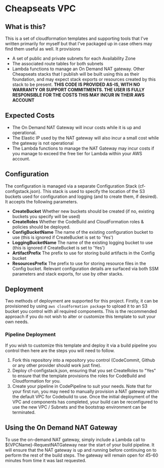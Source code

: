 # Cheapseats VPC 
## What is this?
This is a set of cloudformation templates and supporting tools that I've written primarily for myself but that I've packaged up in case others may find them useful as well. It provisions
* A set of public and private subnets for each Availability Zone
* The associated route tables for both subnets
* Lambda functions to manage an On Demand NAT gateway.
Other Cheapseats stacks that I publish will be built using this as their foundation, and may expect stack exports or resources created by this stack to be present.
__THIS CODE IS PROVIDED AS-IS, WITH NO WARRANTY OR SUPPORT COMMITMENTS. THE USER IS FULLY RESPONSIBLE FOR THE COSTS THIS MAY INCUR IN THEIR AWS ACCOUNT__
## Expected Costs
* The On Demand NAT Gateway will incur costs while it is up and operational.
* The Elastic IP used by the NAT gateway will also incur a small cost while the gateway is not operational
* The Lambda functions to manage the NAT Gateway may incur costs if you manage to exceed the free tier for Lambda within your AWS account.
## Configuration
The configuration is managed via a separate Configuration Stack (cf-configstack.json). This stack is used to specify the location of the S3 buckets used for configuration and logging (and to create them, if desired). It accepts the following parameters.

* **CreateBucket** Whether new buckets should be created (if no, existing buckets you specify will be used)
* **CreateRoles** Whether the CodeBuild and CloudFormation roles & policies should be deployed.
* **ConfigBucketName** The name of the existing configuration bucket to use (this is ignored if CreateBucket is set to 'Yes')
* **LoggingBucketName** The name of the existing logging bucket to use (this is ignored if CreateBucket is set to 'Yes')
* **ArtifactPrefix** The prefix to use for storing build artifacts in the Config bucket
* **ResourcesPrefix** The prefix to use for storing resource files in the Config bucket.
Relevant configuration details are surfaced via both SSM parameters and stack exports, for use by other stacks.
## Deployment
Two methods of deployment are supported for this project.
Firstly, it can be provisioned by using `aws cloudformation package` to upload it to an S3 bucket you control with all required components. This is the recommended approach if you do not wish to alter or customize this template to suit your own needs.
### Pipeline Deployment
If you wish to customize this template and deploy it via a build pipeline you control then here are the steps you will need to follow.

1. Fork this repository into a repository you control (CodeCommit, Github or any other provider should work just fine).
1. Deploy cf-configstack.json, ensuring that you set CreateRoles to "Yes" to ensure that the template provisions the roles for CodeBuild and Cloudformation for you.
1. Create your pipeline in CodePipeline to suit your needs.
Note that for your first run, you may need to manually provision a NAT gateway within the default VPC for Codebuild to use. Once the initial deployment of the VPC and components has completed, your build can be reconfigured to use the new VPC / Subnets and the bootstrap environment can be terminated.
## Using the On Demand NAT Gateway
To use the on-demand NAT gateway, simply include a Lambda call to ${VPCName}-RequestNATGateway near the start of your build pipeline. It will ensure that the NAT gateway is up and running before continuing on to perform the rest of the build steps. The gateway will remain open for 45-60 minutes from time it was last requested.

